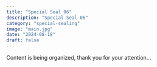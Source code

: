 ```yaml
---
title: "Special Seal 06"
description: "Special Seal 06"
category: "special-sealing"
image: "main.jpg"
date: "2024-08-18"
draft: false
---
```


Content is being organized, thank you for your attention...